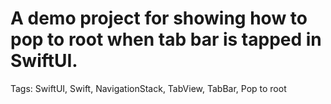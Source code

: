 # A demo project for showing how to pop to root when tab bar is tapped in SwiftUI.

Tags: SwiftUI, Swift, NavigationStack, TabView, TabBar, Pop to root
